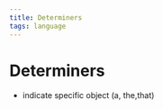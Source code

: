 ```yaml
---
title: Determiners
tags: language
---
```


# Determiners
- indicate specific object (a, the,that)




































































